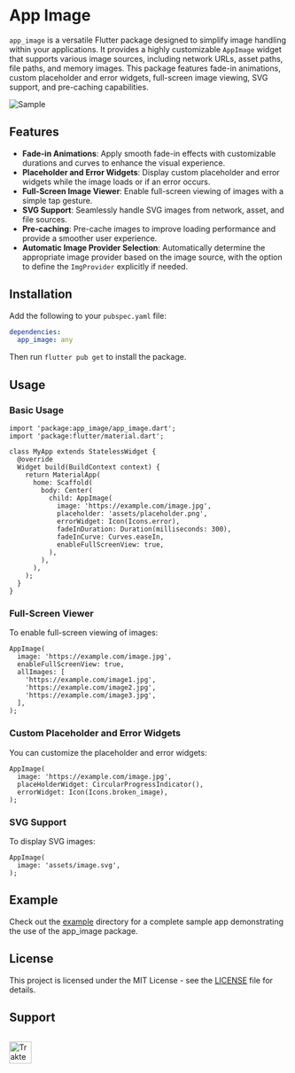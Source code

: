 # App Image

`app_image` is a versatile Flutter package designed to simplify image handling within your applications. It provides a highly customizable `AppImage` widget that supports various image sources, including network URLs, asset paths, file paths, and memory images. This package features fade-in animations, custom placeholder and error widgets, full-screen image viewing, SVG support, and pre-caching capabilities.

<img src="https://github.com/elrizwiraswara/app_image/blob/main/example.gif?raw=true" alt="Sample">

## Features

- **Fade-in Animations**: Apply smooth fade-in effects with customizable durations and curves to enhance the visual experience.
- **Placeholder and Error Widgets**: Display custom placeholder and error widgets while the image loads or if an error occurs.
- **Full-Screen Image Viewer**: Enable full-screen viewing of images with a simple tap gesture.
- **SVG Support**: Seamlessly handle SVG images from network, asset, and file sources.
- **Pre-caching**: Pre-cache images to improve loading performance and provide a smoother user experience.
- **Automatic Image Provider Selection**: Automatically determine the appropriate image provider based on the image source, with the option to define the `ImgProvider` explicitly if needed.


## Installation

Add the following to your `pubspec.yaml` file:

```yaml
dependencies:
  app_image: any
```

Then run `flutter pub get` to install the package.

## Usage
### Basic Usage

```
import 'package:app_image/app_image.dart';
import 'package:flutter/material.dart';

class MyApp extends StatelessWidget {
  @override
  Widget build(BuildContext context) {
    return MaterialApp(
      home: Scaffold(
        body: Center(
          child: AppImage(
            image: 'https://example.com/image.jpg',
            placeholder: 'assets/placeholder.png',
            errorWidget: Icon(Icons.error),
            fadeInDuration: Duration(milliseconds: 300),
            fadeInCurve: Curves.easeIn,
            enableFullScreenView: true,
          ),
        ),
      ),
    );
  }
}
```

### Full-Screen Viewer
To enable full-screen viewing of images:

```
AppImage(
  image: 'https://example.com/image.jpg',
  enableFullScreenView: true,
  allImages: [
    'https://example.com/image1.jpg',
    'https://example.com/image2.jpg',
    'https://example.com/image3.jpg',
  ],
);
```

### Custom Placeholder and Error Widgets
You can customize the placeholder and error widgets:

```
AppImage(
  image: 'https://example.com/image.jpg',
  placeHolderWidget: CircularProgressIndicator(),
  errorWidget: Icon(Icons.broken_image),
);
```

### SVG Support
To display SVG images:

```
AppImage(
  image: 'assets/image.svg',
);
```

## Example
Check out the [example](example) directory for a complete sample app demonstrating the use of the app_image package.

## License
This project is licensed under the MIT License - see the [LICENSE](LICENSE) file for details.

## Support

<a href="https://trakteer.id/elrizwiraswara/tip" target="_blank"><img id="wse-buttons-preview" src="https://cdn.trakteer.id/images/embed/trbtn-red-6.png?date=18-11-2023" height="40" style="border:0px;height:40px;margin-top:14px" alt="Trakteer Saya"></a>
